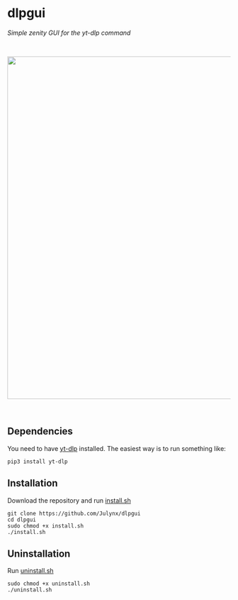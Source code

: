 # dlpgui
*Simple zenity GUI for the yt-dlp command*

<br>
<p align="center">  
  <img width="772" src="https://i.imgur.com/u9ntDSJ.png">
</p>
<br>

## Dependencies
You need to have [yt-dlp](https://github.com/yt-dlp/yt-dlp) installed. The easiest way is to run something like:

```
pip3 install yt-dlp
```

## Installation
Download the repository and run [install.sh](https://raw.githubusercontent.com/Julynx/dlpgui/main/install.sh)

```
git clone https://github.com/Julynx/dlpgui
cd dlpgui
sudo chmod +x install.sh
./install.sh
```

## Uninstallation
Run [uninstall.sh](https://raw.githubusercontent.com/Julynx/dlpgui/main/uninstall.sh)

```
sudo chmod +x uninstall.sh
./uninstall.sh
```
